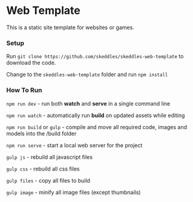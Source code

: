
# Web Template

This is a static site template for websites or games.


### Setup

Run `git clone https://github.com/skeddles/skeddles-web-template` to download the code.

Change to the `skeddles-web-template` folder and run `npm install`

### How To Run

`npm run dev` - run both **watch** and **serve** in a single command line

`npm run watch` - automatically run **build** on updated assets while editing

`npm run build` or `gulp` - compile and move all required code, images and models into the /build folder

`npm run serve` - start a local web server for the project

`gulp js` - rebuild all javascript files

`gulp css` - rebuild all css files

`gulp files` - copy all files to build 

`gulp image` - minify all image files (except thumbnails)
